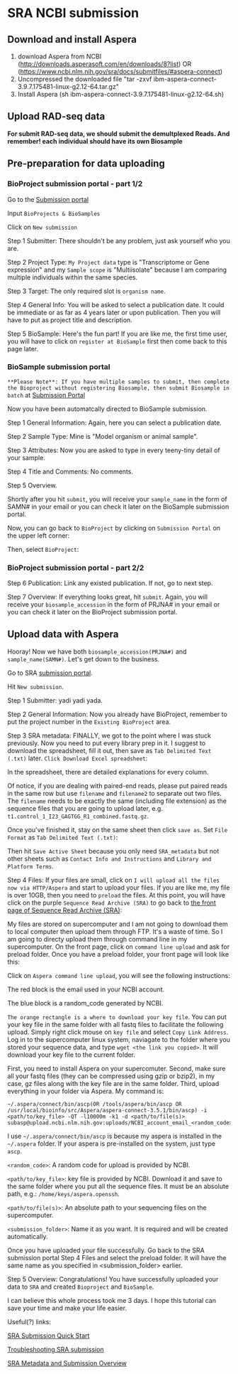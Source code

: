 # SRA NCBI submission
## Download and install Aspera
   1. download Aspera from NCBI (http://downloads.asperasoft.com/en/downloads/8?list) OR 
                                (https://www.ncbi.nlm.nih.gov/sra/docs/submitfiles/#aspera-connect)
   2. Uncompressed the downloaded file "tar -zxvf ibm-aspera-connect-3.9.7.175481-linux-g2.12-64.tar.gz"
   3. Install Aspera (sh ibm-aspera-connect-3.9.7.175481-linux-g2.12-64.sh)
## Upload RAD-seq data
   **For submit RAD-seq data, we should submit the demultplexed Reads. And remember! each individual should have its own          Biosample**
## Pre-preparation for data uploading
### BioProject submission portal - part 1/2
Go to the [Submission portal](https://submit.ncbi.nlm.nih.gov/)

Input `BioProjects & BioSamples`

Click on `New submission`

Step 1 Submitter: There shouldn't be any problem, just ask yourself who you are.

Step 2 Project Type: `My Project data` type is "Transcriptome or Gene expression" and my `Sample scope` is "Multiisolate" because I am comparing multiple individuals within the same species.

Step 3 Target: The only required slot is `organism name`.

Step 4 General Info: You will be asked to select a publication date. It could be immediate or as far as 4 years later or upon publication. Then you will have to put as project title and description.

Step 5 BioSample: Here's the fun part! If you are like me, the first time user, you will have to click on `register at BioSample` first then come back to this page later.

### BioSample submission portal
`**Please Note**: If you have multiple samples to submit, then complete the Bioproject without registering Biosample, then submit Biosample in batch` at [Submission Portal](https://submit.ncbi.nlm.nih.gov/subs/biosample/)

Now you have been automatcally directed to BioSample submission.

Step 1 General Information: Again, here you can select a publication date.

Step 2 Sample Type: Mine is "Model organism or animal sample".

Step 3 Attributes: Now you are asked to type in every teeny-tiny detail of your sample.

Step 4 Title and Comments: No comments.

Step 5 Overview.

Shortly after you hit `submit`, you will receive your `sample_name` in the form of SAMN# in your email or you can check it later on the BioSample submission portal.

Now, you can go back to `BioProject` by clicking on `Submission Portal` on the upper left corner:

Then, select `BioProject`:

### BioProject submission portal - part 2/2
Step 6 Publication: Link any existed publication. If not, go to next step.

Step 7 Overview: If everything looks great, hit `submit`. Again, you will receive your `biosample_accession` in the form of PRJNA# in your email or you can check it later on the BioProject submission portal.

## Upload data with Aspera
Hooray! Now we have both `biosample_accession(PRJNA#)` and `sample_name(SAMN#)`. Let's get down to the business.

Go to SRA [submission portal](https://submit.ncbi.nlm.nih.gov/subs/sra/).

Hit `New submission`.

Step 1 Submitter: yadi yadi yada.

Step 2 General Information: Now you already have BioProject, remember to put the project number in the `Existing BioProject` area.

Step 3 SRA metadata: FINALLY, we got to the point where I was stuck previously. Now you need to put every library prep in it. I suggest to download the spreadsheet, fill it out, then save as `Tab Delimited Text (.txt)` later. `Click Download Excel spreadsheet`: 

In the spreadsheet, there are detailed explanations for every column.

Of notice, if you are dealing with paired-end reads, please put paired reads in the same row but use `filename` and `filename2` to separate out two files. The `filename` needs to be exactly the same (including file extension) as the sequence files that you are going to upload later, e.g. `t1.control_1_I23_GAGTGG_R1_combined.fastq.gz`.

Once you've finished it, stay on the same sheet then click `save as`. Set `File Format` as `Tab Delimited Text (.txt)`: 

Then hit `Save Active Sheet` because you only need `SRA_metadata` but not other sheets such as `Contact Info and Instructions` and `Library and Platform Terms`.

Step 4 Files: If your files are small, click on `I will upload all the files now via HTTP/Aspera` and start to upload your files. If you are like me, my file is over 10GB, then you need to `preload` the files. At this point, you will have click on the purple `Sequence Read Archive (SRA)` to go back to [the front page of Sequence Read Archive (SRA)](https://submit.ncbi.nlm.nih.gov/subs/sra/): 

My files are stored on supercomputer and I am not going to download them to local computer then upload them through FTP. It's a waste of time. So I am going to directy upload them through command line in my supercomputer. On the front page, click on `command line upload` and ask for preload folder. Once you have a preload folder, your front page will look like this: 

Click on `Aspera command line upload`, you will see the following instructions:

The red block is the email used in your NCBI account.

The blue block is a random_code generated by NCBI.

`The orange rectangle is a where to download your key file`. You can put your key file in the same folder with all fastq files to facilitate the following upload. Simply right click mouse on `key file` and select `Copy Link Address`. Log in to the supercomputer linux system, naviagate to the folder where you stored your sequence data, and type `wget <the link you copied>`. It will download your key file to the current folder.

First, you need to install Aspera on your supercomuter. Second, make sure all your fastq files (they can be compressed using gzip or bzip2), in my case, gz files along with the key file are in the same folder.
Third, upload everything in your folder via Aspera. My command is:
```
~/.aspera/connect/bin/ascp(OR /tools/aspera/bin/ascp OR /usr/local/bioinfo/src/Aspera/aspera-connect-3.5.1/bin/ascp) -i <path/to/key_file> -QT -l10000m -k1 -d <path/to/file(s)> subasp@upload.ncbi.nlm.nih.gov:uploads/NCBI_account_email_<random_code>/<submission_folder>/
```

I use `~/.aspera/connect/bin/ascp` is because my aspera is installed in the `~/.aspera` folder. If your aspera is pre-installed on the system, just type `ascp`.

`<random_code>`: A random code for upload is provided by NCBI.

`<path/to/key_file>`: key file is provided by NCBI. Download it and save to the same folder where you put all the sequence files. It must be an absolute path, e.g.: `/home/keys/aspera.openssh`.

`<path/to/file(s)>`: An absolute path to your sequencing files on the supercomputer.

`<submission_folder>`: Name it as you want. It is required and will be created automatically.

Once you have uploaded your file successfully. Go back to the SRA submission portal Step 4 Files and select the preload folder. It will have the same name as you specified in <submission_folder> earlier.

Step 5 Overview: Congratulations! You have successfully uploaded your data to `SRA` and created `Bioproject` and `BioSample`.

I can believe this whole process took me 3 days. I hope this tutorial can save your time and make your life easier.

Useful(?) links:

[SRA Submission Quick Start](https://www.ncbi.nlm.nih.gov/sra/docs/submit/)

[Troubleshooting SRA submission](https://www.ncbi.nlm.nih.gov/sra/docs/submitquestions/#question5sp)

[SRA Metadata and Submission Overview](https://www.ncbi.nlm.nih.gov/sra/docs/submitmeta/)
